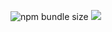 ![npm bundle size](https://img.shields.io/bundlephobia/min/ui-x-library) ![](https://img.shields.io/npm/l/ui-x-library)
